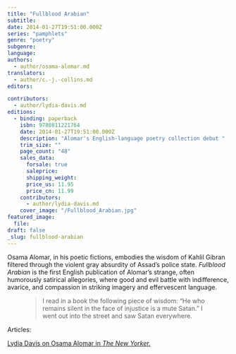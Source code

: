 ```yaml
---
title: "Fullblood Arabian"
subtitle:
date: 2014-01-27T19:51:00.000Z
series: "pamphlets"
genre: "poetry"
subgenre:
language:
authors:
  - author/osama-alomar.md
translators:
  - author/c.-j.-collins.md
editors:

contributors:
  - author/lydia-davis.md
editions:
  - binding: paperback
    isbn: 9780811221764
    date: 2014-01-27T19:51:00.000Z
    description: "Alomar's English-language poetry collection debut "
    trim_size: ""
    page_count: "48"
    sales_data:
      forsale: true
      saleprice:
      shipping_weight:
      price_us: 11.95
      price_cn: 11.99
    contributors:
      - author/lydia-davis.md
    cover_image: "/Fullblood_Arabian.jpg"
featured_image:
  file:
draft: false
_slug: fullblood-arabian
---
```


Osama Alomar, in his poetic fictions, embodies the wisdom of Kahlil Gibran filtered through the violent gray absurdity of Assad’s police state. _Fullblood Arabian_ is the first English publication of Alomar’s strange, often humorously satirical allegories, where good and evil battle with indifference, avarice, and compassion in striking imagery and effervescent language.

<figure data-type="quote">

> I read in a book the following piece of wisdom: “He who remains silent in the face of injustice is a mute Satan.” I went out into the street and saw Satan everywhere.

</figure>

Articles:

[Lydia Davis on Osama Alomar in _The New Yorker._](http://www.newyorker.com/online/blogs/books/2013/12/osama-alomars-very-short-tales.html)

